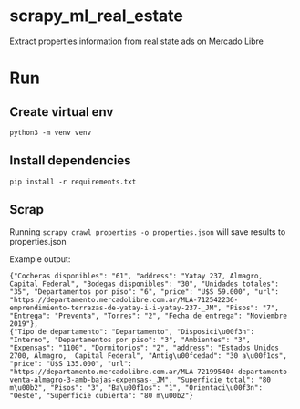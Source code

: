 # scrapy_ml_real_estate
Extract properties information from real state ads on Mercado Libre

# Run

## Create virtual env
`python3 -m venv venv`

## Install dependencies
`pip install -r requirements.txt`

## Scrap
Running `scrapy crawl properties -o properties.json` will save results to properties.json

Example output:

    {"Cocheras disponibles": "61", "address": "Yatay 237, Almagro,  Capital Federal", "Bodegas disponibles": "30", "Unidades totales": "35", "Departamentos por piso": "6", "price": "U$S 59.000", "url": "https://departamento.mercadolibre.com.ar/MLA-712542236-emprendimiento-terrazas-de-yatay-i-i-yatay-237-_JM", "Pisos": "7", "Entrega": "Preventa", "Torres": "2", "Fecha de entrega": "Noviembre 2019"},
    {"Tipo de departamento": "Departamento", "Disposici\u00f3n": "Interno", "Departamentos por piso": "3", "Ambientes": "3", "Expensas": "1100", "Dormitorios": "2", "address": "Estados Unidos 2700, Almagro,  Capital Federal", "Antig\u00fcedad": "30 a\u00f1os", "price": "U$S 135.000", "url": "https://departamento.mercadolibre.com.ar/MLA-721995404-departamento-venta-almagro-3-amb-bajas-expensas-_JM", "Superficie total": "80 m\u00b2", "Pisos": "3", "Ba\u00f1os": "1", "Orientaci\u00f3n": "Oeste", "Superficie cubierta": "80 m\u00b2"}

